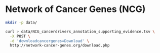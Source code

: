 # Network of Cancer Genes (NCG)

```bash
mkdir -p data/

curl > data/NCG_cancerdrivers_annotation_supporting_evidence.tsv \
  -X POST \
  -d 'downloadcancergenes=Download' \
  http://network-cancer-genes.org/download.php
```
